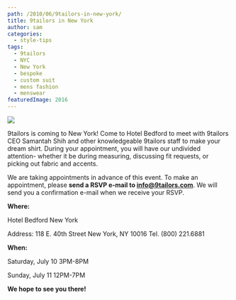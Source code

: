 ```yaml
---
path: /2010/06/9tailors-in-new-york/
title: 9tailors in New York
author: sam
categories: 
  - style-tips
tags: 
  - 9tailors
  - NYC
  - New York
  - bespoke
  - custom suit
  - mens fashion
  - menswear
featuredImage: 2016
---
```

[![](http://1.bp.blogspot.com/_RlJ3L7W6dBw/TCiOaVipxsI/AAAAAAAAIZI/aObVw8xTLkQ/s400/nyc_event_flyer_20100627.jpg)](http://1.bp.blogspot.com/_RlJ3L7W6dBw/TCiOaVipxsI/AAAAAAAAIZI/aObVw8xTLkQ/s1600/nyc_event_flyer_20100627.jpg)  

9tailors is coming to New York! Come to Hotel Bedford to meet with 9tailors CEO Samantah Shih and other knowledgeable 9tailors staff to make your dream shirt. During your appointment, you will have our undivided attention- whether it be during measuring, discussing fit requests, or picking out fabric and accents.

We are taking appointments in advance of this event. To make an appointment, please **send a RSVP e-mail to info@9tailors.com**. We will send you a confirmation e-mail when we receive your RSVP.

**Where:**

Hotel Bedford New York

Address: 118 E. 40th Street New York, NY 10016 Tel. (800) 221.6881

**When:**

Saturday, July 10 3PM-8PM

Sunday, July 11 12PM-7PM

**We hope to see you there!**